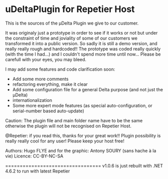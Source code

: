 uDeltaPlugin for Repetier Host
==============================

This is the sources of the µDelta Plugin we give to our customer.

It was originaly just a prototype in order to see if it works or not
but under the constraint of time and joviality of some of our customers we transformed it into a public version.
So sadly it is still a demo version, and really really rough and hardcoded!!
The prototype was coded really quickly (with the time I had...) and I couldn't spend more time until now...
Please be carefull with your eyes, you may bleed.

I may add some features and code clarification soon:
- Add some more comments
- refactoring everything, make it clear
- Add some configuration file for a general Delta purpose (and not just the µDelta)
- internationalization
- Some more expert mode features (as special auto-configuration, or serial-number based auto-update)


Caution: The plugin file and main folder name have to be the same otherwise the plugin will not be recognised on Repetier Host.

@Repetier: if you read this, thanks for your great work!! 
Plugin possibility is really really cool for any user! Please keep your host free!

Authors: Hugo FLYE and for the graphic: Antony SOURY (sans hache à la vie)
Licence: CC-BY-NC-SA 

=================================
v1.0.6 is just rebuilt with .NET 4.6.2 to run with latest Repetier